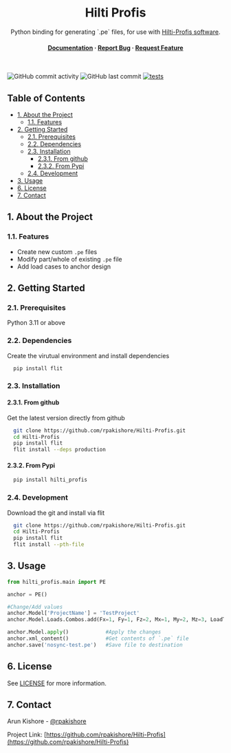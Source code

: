 <!--- Heading --->
<div align="center">
  <h1>Hilti Profis</h1>
  <p>
    Python binding for generating `.pe` files, for use with <a href="https://www.hilti.ca/content/hilti/W1/CA/en/business/business/engineering/profis-engineering.html">Hilti-Profis software</a>.
  </p>
<h4>
    <a href="https://github.com/rpakishore/Hilti-Profis">Documentation</a>
  <span> · </span>
    <a href="https://github.com/rpakishore/Hilti-Profis/issues/">Report Bug</a>
  <span> · </span>
    <a href="https://github.com/rpakishore/Hilti-Profis/issues/">Request Feature</a>
  </h4>
</div>
<br />

![GitHub commit activity](https://img.shields.io/github/commit-activity/m/rpakishore/Hilti-Profis)
![GitHub last commit](https://img.shields.io/github/last-commit/rpakishore/Hilti-Profis)
[![tests](https://github.com/rpakishore/Hilti-Profis/actions/workflows/test.yml/badge.svg)](https://github.com/rpakishore/Hilti-Profis/actions/workflows/test.yml)
<!-- Table of Contents -->
<h2>Table of Contents</h2>

- [1. About the Project](#1-about-the-project)
  - [1.1. Features](#11-features)
- [2. Getting Started](#2-getting-started)
  - [2.1. Prerequisites](#21-prerequisites)
  - [2.2. Dependencies](#22-dependencies)
  - [2.3. Installation](#23-installation)
    - [2.3.1. From github](#231-from-github)
    - [2.3.2. From Pypi](#232-from-pypi)
  - [2.4. Development](#24-development)
- [3. Usage](#3-usage)
- [6. License](#6-license)
- [7. Contact](#7-contact)

<!-- About the Project -->
## 1. About the Project

<!-- Features -->
### 1.1. Features

- Create new custom `.pe` files
- Modify part/whole of existing `.pe` file
- Add load cases to anchor design

<!-- Getting Started -->
## 2. Getting Started

<!-- Prerequisites -->
### 2.1. Prerequisites

Python 3.11 or above

### 2.2. Dependencies

Create the virutual environment and install dependencies

```bash
  pip install flit
```

<!-- Installation -->
### 2.3. Installation

#### 2.3.1. From github

Get the latest version directly from github

```bash
  git clone https://github.com/rpakishore/Hilti-Profis.git
  cd Hilti-Profis
  pip install flit
  flit install --deps production
```

#### 2.3.2. From Pypi

```bash
  pip install hilti_profis
```

### 2.4. Development

Download the git and install via flit

```bash
  git clone https://github.com/rpakishore/Hilti-Profis.git
  cd Hilti-Profis
  pip install flit
  flit install --pth-file
```

<!-- Usage -->
## 3. Usage

```python
from hilti_profis.main import PE

anchor = PE()

#Change/Add values
anchor.Model['ProjectName'] = 'TestProject'
anchor.Model.Loads.Combos.add(Fx=1, Fy=1, Fz=2, Mx=1, My=2, Mz=3, LoadType='Seismic', Comment='LC1')    #Forces in N

anchor.Model.apply()            #Apply the changes
anchor.xml_content()            #Get contents of `.pe` file
anchor.save('nosync-test.pe')   #Save file to destination
```
<!-- License -->
## 6. License

See [LICENSE](/LICENSE) for more information.

<!-- Contact -->
## 7. Contact

Arun Kishore - [@rpakishore](mailto:pypi@rpakishore.co.in)

Project Link: [https://github.com/rpakishore/Hilti-Profis](https://github.com/rpakishore/Hilti-Profis)
